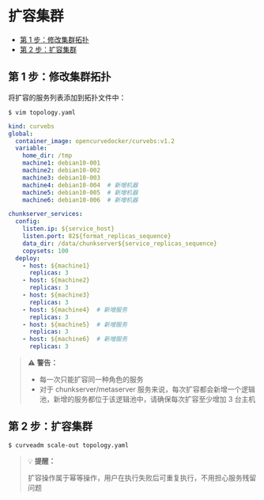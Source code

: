 扩容集群
===

* [第 1 步：修改集群拓扑](#第-1-步修改集群拓扑)
* [第 2 步：扩容集群](#第-2-步扩容集群)

第 1 步：修改集群拓扑
---

将扩容的服务列表添加到拓扑文件中：


```shell
$ vim topology.yaml
```

```yaml
kind: curvebs
global:
  container_image: opencurvedocker/curvebs:v1.2
  variable:
    home_dir: /tmp
    machine1: debian10-001
    machine2: debian10-002
    machine3: debian10-003
    machine4: debian10-004  # 新增机器
    machine5: debian10-005  # 新增机器
    machine6: debian10-006  # 新增机器

chunkserver_services:
  config:
    listen.ip: ${service_host}
    listen.port: 82${format_replicas_sequence}
    data_dir: /data/chunkserver${service_replicas_sequence}
    copysets: 100
  deploy:
    - host: ${machine1}
      replicas: 3
    - host: ${machine2}
      replicas: 3
    - host: ${machine3}
      replicas: 3
    - host: ${machine4}  # 新增服务
      replicas: 3
    - host: ${machine5}  # 新增服务
      replicas: 3
    - host: ${machine6}  # 新增服务
      replicas: 3
```

> :warning: **警告：**
>
> * 每一次只能扩容同一种角色的服务
> * 对于 chunkserver/metaserver 服务来说，每次扩容都会新增一个逻辑池，新增的服务都位于该逻辑池中，请确保每次扩容至少增加 3 台主机


第 2 步：扩容集群
---

```shell
$ curveadm scale-out topology.yaml
```

> :bulb: **提醒：**
>
> 扩容操作属于幂等操作，用户在执行失败后可重复执行，不用担心服务残留问题

